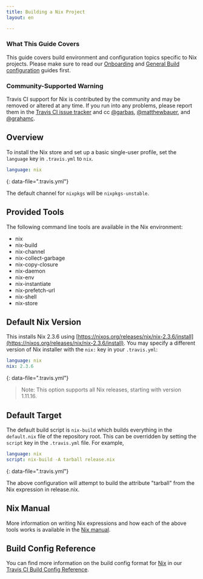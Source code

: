 ```yaml
---
title: Building a Nix Project
layout: en

---
```


### What This Guide Covers

This guide covers build environment and configuration topics specific to Nix projects. Please make sure to read our [Onboarding](/user/onboarding/) and [General Build configuration](/user/customizing-the-build/) guides first.



### Community-Supported Warning

Travis CI support for Nix is contributed by the community and may be removed
or altered at any time. If you run into any problems, please report them in the
[Travis CI issue tracker](https://github.com/travis-ci/travis-ci/issues/new?labels=community:nix)
and cc [@garbas](https://github.com/garbas), [@matthewbauer](https://github.com/matthewbauer), and [@grahamc](https://github.com/grahamc).

## Overview

To install the Nix store and set up a basic single-user profile, set the `language` key in `.travis.yml` to `nix`.

```yaml
language: nix
```
{: data-file=".travis.yml"}

The default channel for `nixpkgs` will be `nixpkgs-unstable`.

## Provided Tools

The following command line tools are available in the Nix environment:

- nix
- nix-build
- nix-channel
- nix-collect-garbage
- nix-copy-closure
- nix-daemon
- nix-env
- nix-instantiate
- nix-prefetch-url
- nix-shell
- nix-store

## Default Nix Version

This installs Nix 2.3.6 using [https://nixos.org/releases/nix/nix-2.3.6/install](https://nixos.org/releases/nix/nix-2.3.6/install). You may specify a different version of Nix installer with the `nix:` key in your `.travis.yml`:

```yaml
language: nix
nix: 2.3.6
```
{: data-file=".travis.yml"}


> Note: This option supports all Nix releases, starting with version 1.11.16.

## Default Target

The default build script is `nix-build` which builds everything in the `default.nix` file of the repository root. This can be overridden by setting the `script` key in the `.travis.yml` file. For example,

```yaml
language: nix
script: nix-build -A tarball release.nix
```
{: data-file=".travis.yml"}

The above configuration will attempt to build the attribute "tarball" from the Nix expression in release.nix.

## Nix Manual

More information on writing Nix expressions and how each of the above tools works is available in the [Nix manual](https://nixos.org/nix/manual/).

## Build Config Reference

You can find more information on the build config format for [Nix](https://config.travis-ci.com/ref/language/nix) in our [Travis CI Build Config Reference](https://config.travis-ci.com/).
